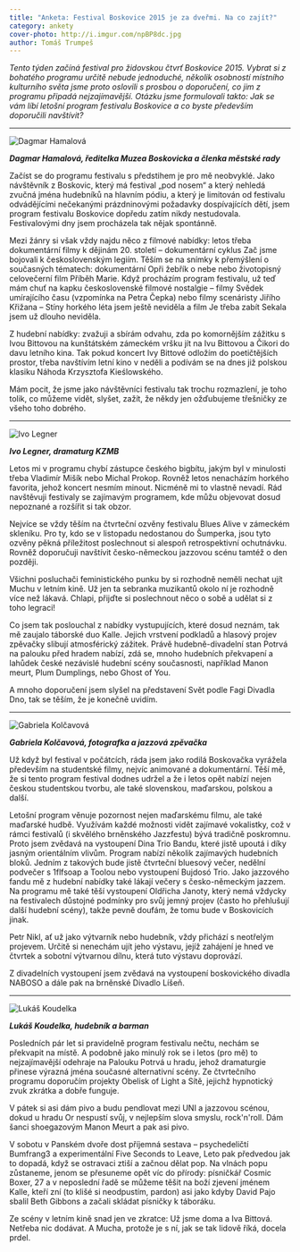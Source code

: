 ```yaml
---
title: "Anketa: Festival Boskovice 2015 je za dveřmi. Na co zajít?"
category: ankety
cover-photo: http://i.imgur.com/npBP8dc.jpg
author: Tomáš Trumpeš
---
```


*Tento týden začíná festival pro židovskou čtvrť Boskovice 2015. Vybrat si z bohatého programu určitě nebude jednoduché, několik osobností místního kulturního světa jsme proto oslovili s prosbou o doporučení, co jim z programu připadá nejzajímavější. Otázku jsme formulovali takto: Jak se vám líbí letošní program festivalu Boskovice a co byste především doporučili navštívit?*

---

<img src="http://i.imgur.com/tjxtwVY.jpg" class="profile-picture" alt="Dagmar Hamalová">

***Dagmar Hamalová, ředitelka Muzea Boskovicka a členka městské rady***

Začíst se do programu festivalu s předstihem je pro mě neobvyklé. Jako návštěvník z Boskovic, který má festival „pod nosem“ a který nehledá zvučná jména hudebníků na hlavním pódiu, a který je limitován od festivalu odvádějícími nečekanými prázdninovými požadavky dospívajících dětí, jsem program festivalu Boskovice dopředu zatím nikdy nestudovala. Festivalovými dny jsem procházela tak nějak spontánně.  

Mezi žánry si však vždy najdu něco z filmové nabídky: letos třeba dokumentární filmy k dějinám 20. století – dokumentární cyklus Zač jsme bojovali k československým legiím.  Těším se na snímky k přemýšlení o současných tématech: dokumentární Opři žebřík o nebe nebo životopisný celovečerní film Příběh Marie. Když procházím program festivalu, už teď mám chuť na kapku československé filmové nostalgie – filmy Svědek umírajícího času (vzpomínka na Petra Čepka) nebo filmy scenáristy Jiřího Křižana – Stíny horkého léta jsem ještě neviděla a film Je třeba zabít Sekala jsem už dlouho neviděla.

Z hudební nabídky: zvažuji a sbírám odvahu, zda po komornějším zážitku s Ivou Bittovou na kunštátském zámeckém vršku jít na Ivu Bittovou a Čikori do davu letního kina. Tak pokud koncert Ivy Bittové odložím do poetičtějších prostor, třeba navštívím letní kino v neděli a podívám se na dnes již polskou klasiku Náhoda Krzysztofa Kieślowského.

Mám pocit, že jsme jako návštěvníci festivalu tak trochu rozmazlení, je toho tolik, co můžeme vidět, slyšet, zažít, že někdy jen ožďubujeme  třešničky ze všeho toho dobrého.

---

<img src="http://i.imgur.com/NaivBwB.jpg" class="profile-picture" alt="Ivo Legner">

***Ivo Legner, dramaturg KZMB***

Letos mi v programu chybí zástupce českého bigbítu, jakým byl v minulosti třeba Vladimír Mišík nebo Michal Prokop. Rovněž letos nenacházím horkého favorita, jehož koncert nesmím minout. Nicméně mi to vlastně nevadí. Rád navštěvuji festivaly se zajímavým programem, kde můžu objevovat dosud nepoznané a rozšířit si tak obzor.

Nejvíce se vždy těším na čtvrteční ozvěny festivalu Blues Alive v zámeckém skleníku. Pro ty, kdo se v listopadu nedostanou do Šumperka, jsou tyto ozvěny pěkná příležitost poslechnout si alespoň retrospektivní ochutnávku. Rovněž doporučuji navštívit česko-německou jazzovou scénu tamtéž o den později.

Všichni posluchači feministického punku by si rozhodně neměli nechat ujít Muchu v letním kině. Už jen ta sebranka muzikantů okolo ní je rozhodně více než lákavá. Chlapi, přijďte si poslechnout něco o sobě a udělat si z toho legraci!

Co jsem tak poslouchal z nabídky vystupujících, které dosud neznám, tak mě zaujalo táborské duo Kalle. Jejich vrstvení podkladů a hlasový projev zpěvačky slibují atmosférický zážitek. Právě hudebně-divadelní stan Potrvá na palouku před hradem nabízí, zdá se, mnoho hudebních překvapení a lahůdek české nezávislé hudební scény současnosti, například Manon meurt, Plum Dumplings, nebo Ghost of You.

A mnoho doporučení jsem slyšel na představení Svět podle Fagi Divadla Dno, tak se těším, že je konečně uvidím.

---

<img src="http://i.imgur.com/oaever4.jpg" class="profile-picture" alt="Gabriela Kolčavová">

***Gabriela Kolčavová, fotografka a jazzová zpěvačka***

Už když byl festival v počátcích, ráda jsem jako rodilá Boskovačka vyrážela především na studentské filmy, nejvíc animované a dokumentární. Těší mě, že si tento program festival dodnes udržel a že i letos opět nabízí nejen českou studentskou tvorbu, ale také slovenskou, maďarskou, polskou a další.

Letošní program věnuje pozornost nejen maďarskému filmu, ale také maďarské hudbě. Využívám každé možnosti vidět zajímavé vokalistky, což v rámci festivalů (i skvělého brněnského Jazzfestu) bývá tradičně poskromnu. Proto jsem zvědavá na vystoupení Dina Trio Bandu, které jistě upoutá i díky jasným orientálním vlivům. Program nabízí několik zajímavých hudebních bloků. Jedním z takových bude jistě čtvrteční bluesový večer, nedělní podvečer s 1flfsoap a Toolou nebo vystoupení Bujdosó Trio. Jako jazzového fandu mě z hudební nabídky také lákají večery s česko-německým jazzem. Na programu mě také těší vystoupení Oldřicha Janoty, který nemá vždycky na festivalech důstojné podmínky pro svůj jemný projev (často ho přehlušují další hudební scény), takže pevně doufám, že tomu bude v Boskovicích jinak.

Petr Nikl, ať už jako výtvarník nebo hudebník, vždy přichází s neotřelým projevem. Určitě si nenechám ujít jeho výstavu, jejíž zahájení je hned ve čtvrtek a sobotní výtvarnou dílnu, která tuto výstavu doprovází.

Z divadelních vystoupení jsem zvědavá na vystoupení boskovického divadla NABOSO a dále pak na brněnské Divadlo Líšeň.

---

<img src="http://i.imgur.com/9fklu2z.jpg" class="profile-picture" alt="Lukáš Koudelka">

***Lukáš Koudelka, hudebník a barman***

Posledních pár let si pravidelně program festivalu nečtu, nechám se překvapit na místě. A podobně jako minulý rok se i letos (pro mě) to nejzajímavější odehraje na Palouku Potrvá u hradu, jehož dramaturgie přinese výrazná jména současné alternativní scény. Ze čtvrtečního programu doporučím projekty Obelisk of Light a Sítě, jejichž hypnotický zvuk zkrátka a dobře funguje.

V pátek si asi dám pivo a budu pendlovat mezi UNI a jazzovou scénou, dokud u hradu Or nespustí svůj, v nejlepším slova smyslu, rock'n'roll. Dám šanci shoegazovým Manon Meurt a pak asi pivo.

V sobotu v Panském dvoře dost příjemná sestava – psychedeličtí Bumfrang3 a experimentální Five Seconds to Leave, Leto pak předvedou jak to dopadá, když se ostravaci ztiší a začnou dělat pop. Na vlnách popu zůstaneme, jenom se přesuneme opět víc do přírody: písničkář Cosmic Boxer, 27 a v neposlední řadě se můžeme těšit na boží zjevení jménem Kalle, kteří zní (to klišé si neodpustím, pardon) asi jako kdyby David Pajo sbalil Beth Gibbons a začali skládat písničky k táboráku. 

Ze scény v letním kině snad jen ve zkratce: Už jsme doma a Iva Bittová. Netřeba nic dodávat. A Mucha, protože je s ní, jak se tak lidově říká, docela prdel.
